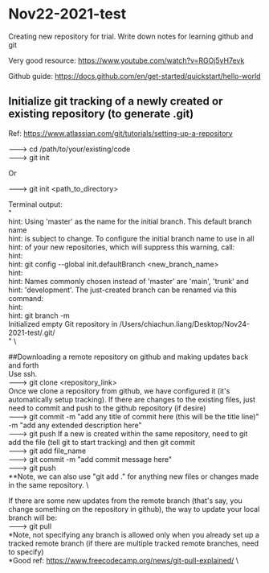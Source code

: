 # Nov22-2021-test
Creating new repository for trial. Write down notes for learning github and git

Very good resource: https://www.youtube.com/watch?v=RGOj5yH7evk

Github guide: https://docs.github.com/en/get-started/quickstart/hello-world


## Initialize git tracking of a newly created or existing repository (to generate .git)
Ref: https://www.atlassian.com/git/tutorials/setting-up-a-repository

---> cd /path/to/your/existing/code \
---> git init

Or  

---> git init <path_to_directory>  

Terminal output: \
" \
hint: Using 'master' as the name for the initial branch. This default branch name \
hint: is subject to change. To configure the initial branch name to use in all \
hint: of your new repositories, which will suppress this warning, call: <br />
hint: <br />
hint: 	git config --global init.defaultBranch <new_branch_name>  
hint: <br />
hint: Names commonly chosen instead of 'master' are 'main', 'trunk' and  
hint: 'development'. The just-created branch can be renamed via this command:  
hint:  
hint: 	git branch -m <name>  \
Initialized empty Git repository in /Users/chiachun.liang/Desktop/Nov24-2021-test/.git/  
" \

##Downloading a remote repository on github and making updates back and forth \
Use ssh. \
---> git clone <repository_link> \
Once we clone a repository from github, we have configured it (it's automatically setup tracking). If there are changes to the existing files, just need to commit and push to the github repository (if desire) \
---> git commit -m "add any title of commit here (this will be the title line)" -m "add any extended description here" \
---> git push 
If a new is created within the same repository, need to git add the file (tell git to start tracking) and then git commit \
---> git add file_name \
---> git commit -m "add commit message here" \
---> git push \
**Note, we can also use "git add ." for anything new files or changes made in the same repository. \


  If there are some new updates from the remote branch (that's say, you change something on the repository in github), the way to update your local branch will be: \
  ---> git pull \
  *Note, not specifying any branch is allowed only when you already set up a tracked remote branch (if there are multiple tracked remote branches, need to specify) \
  *Good ref: https://www.freecodecamp.org/news/git-pull-explained/ \

  

